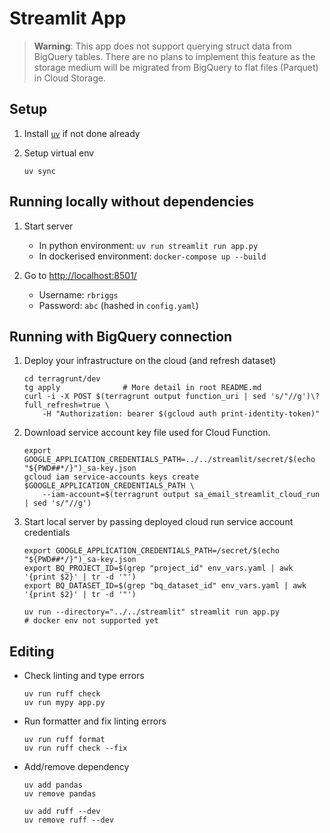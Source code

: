 # Streamlit App

> **Warning**: This app does not support querying struct data from BigQuery tables. There are no plans to implement this feature as the storage medium will be migrated from BigQuery to flat files (Parquet) in Cloud Storage.

## Setup

1. Install [`uv`](https://github.com/astral-sh/uv?tab=readme-ov-file#installation) if not done already

2. Setup virtual env

    ```shell
    uv sync
    ```

## Running locally without dependencies

1. Start server
   - In python environment: `uv run streamlit run app.py`
   - In dockerised environment: `docker-compose up --build`

2. Go to <http://localhost:8501/>
   - Username: `rbriggs`
   - Password: `abc` (hashed in `config.yaml`)

## Running with BigQuery connection

1. Deploy your infrastructure on the cloud (and refresh dataset)

    ```shell
    cd terragrunt/dev
    tg apply              # More detail in root README.md
    curl -i -X POST $(terragrunt output function_uri | sed 's/"//g')\?full_refresh=true \
        -H "Authorization: bearer $(gcloud auth print-identity-token)"
    ```

2. Download service account key file used for Cloud Function.

    ```shell
    export GOOGLE_APPLICATION_CREDENTIALS_PATH=../../streamlit/secret/$(echo "${PWD##*/}")_sa-key.json
    gcloud iam service-accounts keys create $GOOGLE_APPLICATION_CREDENTIALS_PATH \
        --iam-account=$(terragrunt output sa_email_streamlit_cloud_run | sed 's/"//g')
    ```

3. Start local server by passing deployed cloud run service account credentials

    ```shell
    export GOOGLE_APPLICATION_CREDENTIALS_PATH=/secret/$(echo "${PWD##*/}")_sa-key.json
    export BQ_PROJECT_ID=$(grep "project_id" env_vars.yaml | awk '{print $2}' | tr -d '"')
    export BQ_DATASET_ID=$(grep "bq_dataset_id" env_vars.yaml | awk '{print $2}' | tr -d '"')

    uv run --directory="../../streamlit" streamlit run app.py
    # docker env not supported yet
    ```

## Editing

- Check linting and type errors

    ```shell
    uv run ruff check
    uv run mypy app.py
    ```

- Run formatter and fix linting errors

    ```shell
    uv run ruff format
    uv run ruff check --fix
    ```

- Add/remove dependency
  
    ```shell
    uv add pandas
    uv remove pandas

    uv add ruff --dev
    uv remove ruff --dev
    ```
